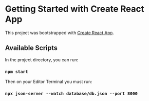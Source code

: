# Getting Started with Create React App

This project was bootstrapped with [Create React App](https://github.com/facebook/create-react-app).

## Available Scripts

In the project directory, you can run:

### `npm start`

Then on your Editor Terminal you must run:
### `npx json-server --watch database/db.json --port 8000`
